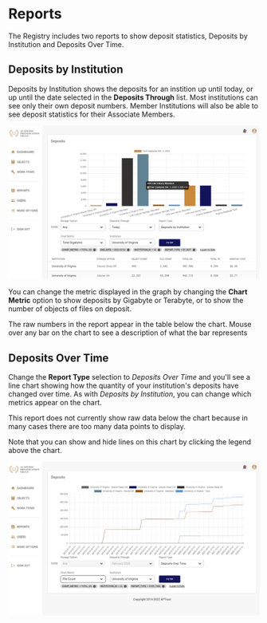 # Reports

The Registry includes two reports to show deposit statistics, Deposits by Institution and Deposits Over Time.

## Deposits by Institution

Deposits by Institution shows the deposits for an instition up until today, or up until the date selected in the __Deposits Through__ list. Most institutions can see only their own deposit numbers. Member Institutions will also be able to see deposit statistics for their Associate Members.

![Deposits by Institution](../img/registry/DepositsByInstitution.png)

You can change the metric displayed in the graph by changing the __Chart Metric__ option to show deposits by Gigabyte or Terabyte, or to show the number of objects of files on deposit.

The raw numbers in the report appear in the table below the chart. Mouse over any bar on the chart to see a description of what the bar represents

## Deposits Over Time

Change the __Report Type__ selection to _Deposits Over Time_ and you'll see a line chart showing how the quantity of your institution's deposits have changed over time. As with _Deposits by Institution_, you can change which metrics appear on the chart.

This report does not currently show raw data below the chart because in many cases there are too many data points to display.

Note that you can show and hide lines on this chart by clicking the legend above the chart.

![Deposits Over Time](../img/registry/DepositsOverTime.png)
